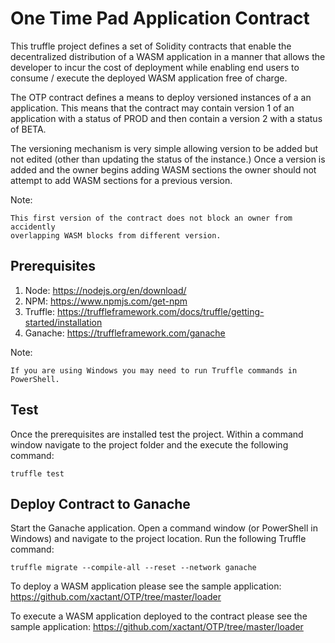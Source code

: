 # One Time Pad Application Contract

This truffle project defines a set of Solidity contracts that enable the
decentralized distribution of a WASM application in a manner that allows the
developer to incur the cost of deployment while enabling end users to consume /
execute the deployed WASM application free of charge.

The OTP contract defines a means to deploy versioned instances of a an
application. This means that the contract may contain version 1 of an
application with a status of PROD and then contain a version 2 with a status of
BETA.

The versioning mechanism is very simple allowing version to be added but not
edited (other than updating the status of the instance.) Once a version is
added and the owner begins adding WASM sections the owner should not attempt to
add WASM sections for a previous version.

Note:
```
This first version of the contract does not block an owner from accidently
overlapping WASM blocks from different version.
```

## Prerequisites

1. Node: https://nodejs.org/en/download/
2. NPM: https://www.npmjs.com/get-npm
3. Truffle: https://truffleframework.com/docs/truffle/getting-started/installation
4. Ganache: https://truffleframework.com/ganache

Note:
```
If you are using Windows you may need to run Truffle commands in PowerShell.
```

## Test

Once the prerequisites are installed test the project. Within a command window
navigate to the project folder and the execute the following command:
```
truffle test
```

## Deploy Contract to Ganache
Start the Ganache application. Open a command window (or PowerShell in
Windows) and navigate to the project location. Run the following Truffle
command:
```
truffle migrate --compile-all --reset --network ganache
```

To deploy a WASM application please see the sample application: https://github.com/xactant/OTP/tree/master/loader

To execute a WASM application deployed to the contract please see the sample
application: https://github.com/xactant/OTP/tree/master/loader

